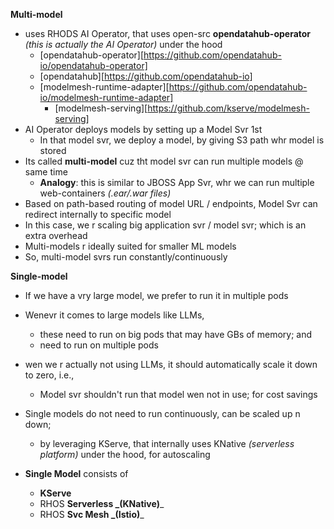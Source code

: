 **Multi-model**

- uses RHODS AI Operator, that uses open-src **opendatahub-operator** _(this is actually the AI Operator)_ under the hood
	- [opendatahub-operator][https://github.com/opendatahub-io/opendatahub-operator]
	- [opendatahub][https://github.com/opendatahub-io]
	- [modelmesh-runtime-adapter][https://github.com/opendatahub-io/modelmesh-runtime-adapter]
		- [modelmesh-serving][https://github.com/kserve/modelmesh-serving]
- AI Operator deploys models by setting up a Model Svr 1st
	- In that model svr, we deploy a model, by giving S3 path whr model is stored
- Its called **multi-model** cuz tht model svr can run multiple models @ same time
	- **Analogy**: this is similar to JBOSS App Svr, whr we can run multiple web-containers  _(.ear/.war files)_
- Based on path-based routing of model URL / endpoints, Model Svr can redirect internally to specific model
- In this case, we r scaling big application svr / model svr; which is an extra overhead
- Multi-models r ideally suited for smaller ML models
- So, multi-model svrs run constantly/continuously


**Single-model**

- If we have a vry large model, we prefer to run it in multiple pods
- Wenevr it comes to large models like LLMs, 
	- these need to run on big pods that may have GBs of memory; and
	- need to run on multiple pods
- wen we r actually not using LLMs, it should automatically scale it down to zero, i.e., 
	- Model svr shouldn't run that model wen not in use; for cost savings
- Single models do not need to run continuously, can be scaled up n down; 
	- by leveraging KServe, that internally uses KNative _(serverless platform)_ under the hood, for autoscaling

- **Single Model** consists of
	- **KServe**
	- RHOS **Serverless _(KNative)**_
	- RHOS **Svc Mesh _(Istio)**_

